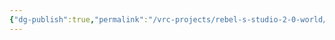 ```yaml
---
{"dg-publish":true,"permalink":"/vrc-projects/rebel-s-studio-2-0-world/","dgHomeLink":true,"dgPassFrontmatter":false,"dgShowBacklinks":true,"dgShowLocalGraph":true}
---
```


